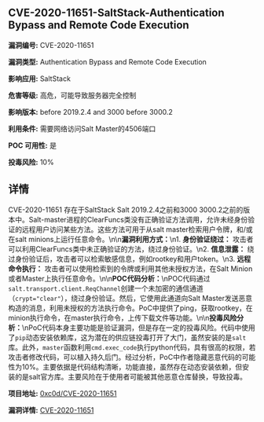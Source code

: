 ## CVE-2020-11651-SaltStack-Authentication Bypass and Remote Code Execution

**漏洞编号:** CVE-2020-11651

**漏洞类型:** Authentication Bypass and Remote Code Execution

**影响应用:** SaltStack

**危害等级:** 高危，可能导致服务器完全控制

**影响版本:** before 2019.2.4 and 3000 before 3000.2

**利用条件:** 需要网络访问Salt Master的4506端口

**POC 可用性:** 是

**投毒风险:** 10%

## 详情

CVE-2020-11651 存在于SaltStack Salt 2019.2.4之前和3000 3000.2之前的版本中。Salt-master进程的ClearFuncs类没有正确验证方法调用，允许未经身份验证的远程用户访问某些方法。这些方法可用于从salt master检索用户令牌，和/或在salt minions上运行任意命令。\n\n**漏洞利用方式：**\n1. **身份验证绕过：** 攻击者可以利用ClearFuncs类中未正确验证的方法，绕过身份验证。\n2. **信息泄露：** 绕过身份验证后，攻击者可以检索敏感信息，例如rootkey和用户token。\n3. **远程命令执行：** 攻击者可以使用检索到的令牌或利用其他未授权方法，在Salt Minion或者Master上执行任意命令。\n\n**POC代码分析：**\nPOC代码通过`salt.transport.client.ReqChannel`创建一个未加密的通信通道（`crypt="clear"`），绕过身份验证。然后，它使用此通道向Salt Master发送恶意构造的消息，利用未授权的方法执行命令。PoC中提供了ping，获取rootkey，在minion执行命令，在master执行命令，上传下载文件等功能。\n\n**投毒风险分析：**\nPoC代码本身主要功能是验证漏洞，但是存在一定的投毒风险。代码中使用了`pip`动态安装依赖库，这为潜在的供应链投毒打开了大门，虽然安装的是`salt`库。此外，`master`函数利用`cmd.exec_code`执行python代码，具有很高的权限，若攻击者修改代码，可以植入持久后门。经过分析，PoC中作者隐藏恶意代码的可能性为10%。主要依据是代码结构清晰，功能直接，虽然存在动态安装依赖，但安装的是salt官方库。主要风险在于使用者可能被其他恶意仓库替换，导致投毒。

**项目地址:** [0xc0d/CVE-2020-11651](https://github.com/0xc0d/CVE-2020-11651)

**漏洞详情:** [CVE-2020-11651](https://nvd.nist.gov/vuln/detail/CVE-2020-11651)